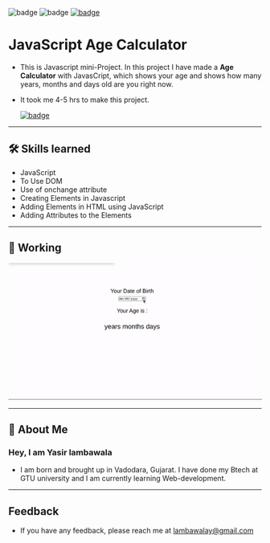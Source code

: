 ![badge](https://img.shields.io/badge/MADE%20WITH-HTML,%20CSS%20&%20JS-blue)
![badge](https://img.shields.io/badge/TIME%20TAKEN-4%20to%205%20hrs-red)
[![badge](https://img.shields.io/badge/SEE%20DEMO%20-VISIT-green)](https://js-07agecalculator-project.netlify.app/)

# JavaScript Age Calculator

- This is Javascript mini-Project. In this project I have made a **Age Calculator** with JavasCript, which shows your age and shows how many years, months and days old are you right now.

- It took me 4-5 hrs to make this project.

  [![badge](https://img.shields.io/badge/LINK%20OF-PROJECT-black)](https://js-07agecalculator-project.netlify.app/)

---

## 🛠 Skills learned

- JavaScript
- To Use DOM
- Use of onchange attribute
- Creating Elements in Javascript
- Adding Elements in HTML using JavaScript
- Adding Attributes to the Elements

---

## 🎥 Working

![Gif](./js_project7.gif)

---

## 🚀 About Me

### Hey, I am Yasir lambawala

- I am born and brought up in Vadodara, Gujarat. I have done my Btech at GTU university and I am currently learning Web-development.

---

## Feedback

- If you have any feedback, please reach me at lambawalay@gmail.com

